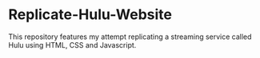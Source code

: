 # Replicate-Hulu-Website
This repository features my attempt replicating a streaming service called Hulu using HTML, CSS and Javascript.
